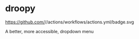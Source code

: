 # droopy
https://github.com/<OWNER>/<REPOSITORY>/actions/workflows/actions.yml/badge.svg

A better, more accessible, dropdown menu
